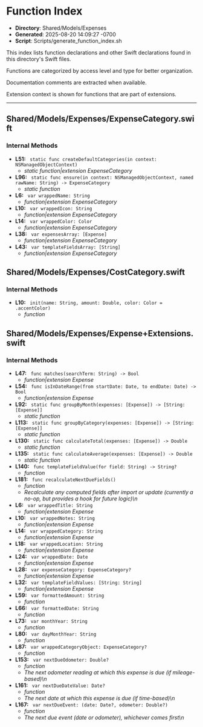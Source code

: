 # Function Index

- **Directory**: Shared/Models/Expenses
- **Generated**: 2025-08-20 14:09:27 -0700
- **Script**: Scripts/generate_function_index.sh

This index lists function declarations and other Swift declarations found in this directory's Swift files.

Functions are categorized by access level and type for better organization.

Documentation comments are extracted when available.

Extension context is shown for functions that are part of extensions.

---

## Shared/Models/Expenses/ExpenseCategory.swift
### Internal Methods
- **L51:** ` static func createDefaultCategories(in context: NSManagedObjectContext)`
  - *static function|extension ExpenseCategory*
- **L96:** ` static func ensure(in context: NSManagedObjectContext, named rawName: String) -> ExpenseCategory`
  - *static function*
- **L6:** ` var wrappedName: String`
  - *function|extension ExpenseCategory*
- **L10:** ` var wrappedIcon: String`
  - *function|extension ExpenseCategory*
- **L14:** ` var wrappedColor: Color`
  - *function|extension ExpenseCategory*
- **L38:** ` var expensesArray: [Expense]`
  - *function|extension ExpenseCategory*
- **L43:** ` var templateFieldsArray: [String]`
  - *function|extension ExpenseCategory*

## Shared/Models/Expenses/CostCategory.swift
### Internal Methods
- **L10:** ` init(name: String, amount: Double, color: Color = .accentColor)`
  - *function*

## Shared/Models/Expenses/Expense+Extensions.swift
### Internal Methods
- **L47:** ` func matches(searchTerm: String) -> Bool`
  - *function|extension Expense*
- **L54:** ` func isInDateRange(from startDate: Date, to endDate: Date) -> Bool`
  - *function|extension Expense*
- **L92:** ` static func groupByMonth(expenses: [Expense]) -> [String: [Expense]]`
  - *static function*
- **L113:** ` static func groupByCategory(expenses: [Expense]) -> [String: [Expense]]`
  - *static function*
- **L130:** ` static func calculateTotal(expenses: [Expense]) -> Double`
  - *static function*
- **L135:** ` static func calculateAverage(expenses: [Expense]) -> Double`
  - *static function*
- **L140:** ` func templateFieldValue(for field: String) -> String?`
  - *function*
- **L181:** ` func recalculateNextDueFields()`
  - *function*
  - *Recalculate any computed fields after import or update (currently a no-op, but provides a hook for future logic)\n*
- **L6:** ` var wrappedTitle: String`
  - *function|extension Expense*
- **L10:** ` var wrappedNotes: String`
  - *function|extension Expense*
- **L14:** ` var wrappedCategory: String`
  - *function|extension Expense*
- **L18:** ` var wrappedLocation: String`
  - *function|extension Expense*
- **L24:** ` var wrappedDate: Date`
  - *function|extension Expense*
- **L28:** ` var expenseCategory: ExpenseCategory?`
  - *function|extension Expense*
- **L32:** ` var templateFieldValues: [String: String]`
  - *function|extension Expense*
- **L59:** ` var formattedAmount: String`
  - *function*
- **L66:** ` var formattedDate: String`
  - *function*
- **L73:** ` var monthYear: String`
  - *function*
- **L80:** ` var dayMonthYear: String`
  - *function*
- **L87:** ` var wrappedCategoryObject: ExpenseCategory?`
  - *function*
- **L153:** ` var nextDueOdometer: Double?`
  - *function*
  - *The next odometer reading at which this expense is due (if mileage-based)\n*
- **L161:** ` var nextDueDateValue: Date?`
  - *function*
  - *The next date at which this expense is due (if time-based)\n*
- **L167:** ` var nextDueEvent: (date: Date?, odometer: Double?)`
  - *function*
  - *The next due event (date or odometer), whichever comes first\n*

